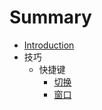 # Summary

* [Introduction](README.md)
* 技巧
   * 快捷键
       * [切换](skill/key/switch.md)
       * [窗口](skill/key/window.md)

